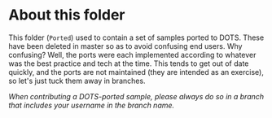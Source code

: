 # About this folder

This folder (`Ported`) used to contain a set of samples ported to DOTS. These have been deleted in master so as to avoid confusing end users. Why confusing? Well, the ports were each implemented according to whatever was the best practice and tech at the time. This tends to get out of date quickly, and the ports are not maintained (they are intended as an exercise), so let's just tuck them away in branches.

_When contributing a DOTS-ported sample, please always do so in a branch that includes your username in the branch name._
